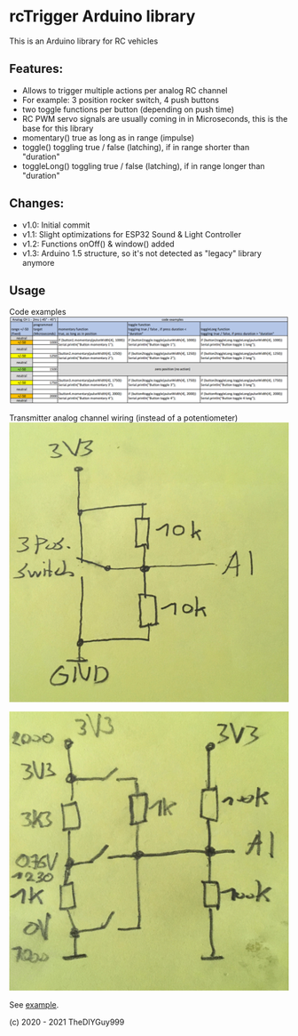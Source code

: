 # rcTrigger Arduino library

This is an Arduino library for RC vehicles

## Features:
- Allows to trigger multiple actions per analog RC channel
- For example: 3 position rocker switch, 4 push buttons
- two toggle functions per button (depending on push time)
- RC PWM servo signals are usually coming in in Microseconds, this is the base for this library
- momentary() true as long as in range (impulse)
- toggle() toggling true / false (latching), if in range shorter than "duration"
- toggleLong() toggling true / false (latching), if in range longer than "duration"

## Changes:
- v1.0: Initial commit
- v1.1: Slight optimizations for ESP32 Sound & Light Controller
- v1.2: Functions onOff() & window() added
- v1.3: Arduino 1.5 structure, so it's not detected as "legacy" library anymore

## Usage

Code examples
![](https://github.com/TheDIYGuy999/rcTrigger/blob/master/codeExamples.png)

Transmitter analog channel wiring (instead of a potentiometer)
![](https://github.com/TheDIYGuy999/rcTrigger/blob/master/2Buttons.jpg)

![](https://github.com/TheDIYGuy999/rcTrigger/blob/master/3Buttons.jpg)

See [example](https://github.com/TheDIYGuy999/rcTrigger/blob/master/examples/rcTrigger/rcTrigger.ino).

(c) 2020 - 2021 TheDIYGuy999

